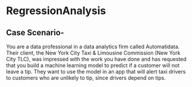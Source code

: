 # RegressionAnalysis

## Case Scenario-
You are a data professional in a data analytics firm called Automatidata. Their client, the New York City Taxi & Limousine Commission (New York City TLC), was impressed with the work you have done and has requested that you build a machine learning model to predict if a customer will not leave a tip. They want to use the model in an app that will alert taxi drivers to customers who are unlikely to tip, since drivers depend on tips.
